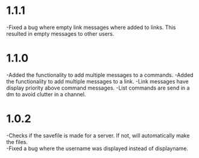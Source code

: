 # 1.1.1
-Fixed a bug where empty link messages where added to links. This resulted in empty messages to other users.

# 1.1.0
-Added the functionality to add multiple messages to a commands.
-Added the functionality to add multiple messages to a link.
-Link messages have display priority above command messages.
-List commands are send in a dm to avoid clutter in a channel.

# 1.0.2

-Checks if the savefile is made for a server. If not, will automatically make the files.  
-Fixed a bug where the username was displayed instead of displayname.

